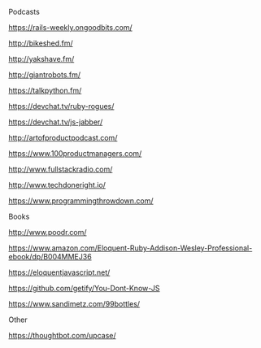 Podcasts

https://rails-weekly.ongoodbits.com/

http://bikeshed.fm/

http://yakshave.fm/

http://giantrobots.fm/

https://talkpython.fm/

https://devchat.tv/ruby-rogues/

https://devchat.tv/js-jabber/

http://artofproductpodcast.com/

https://www.100productmanagers.com/

http://www.fullstackradio.com/

http://www.techdoneright.io/

https://www.programmingthrowdown.com/

Books

http://www.poodr.com/

https://www.amazon.com/Eloquent-Ruby-Addison-Wesley-Professional-ebook/dp/B004MMEJ36

https://eloquentjavascript.net/

https://github.com/getify/You-Dont-Know-JS

https://www.sandimetz.com/99bottles/

Other

https://thoughtbot.com/upcase/
